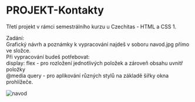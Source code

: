 # PROJEKT-Kontakty

Třetí projekt v rámci semestrálního kurzu u Czechitas - HTML a CSS 1.

Zadání:  
Grafický návrh a poznámky k vypracování najdeš v soboru navod.jpg přímo ve složce.  
Při vypracování budeš potřebovat:  
display: flex - pro rozložení jednotlivých položek a zároveň obsahu uvnitř položky  
@media query - pro aplikování různých stylů na základě šířky okna prohlížeče.

![navod](https://user-images.githubusercontent.com/107427611/180046139-21556ad6-36cc-4b1f-b3f7-019bb0839e9c.jpg)
